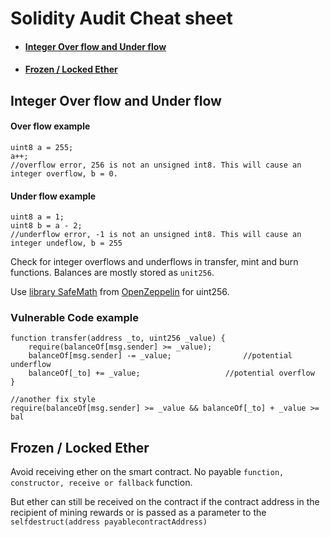# Solidity Audit Cheat sheet

* #### [Integer Over flow and Under flow](https://github.com/masaa-masaa/solidity-audit-cheatsheet/blob/main/index.md#Integer-Over-flow-and-Under-flow)

* #### [Frozen / Locked Ether](https://github.com/masaa-masaa/solidity-audit-cheatsheet/blob/main/index.md#Frozen-Locked-Ether)

## Integer Over flow and Under flow <a name="Integer-Over-flow-and-Under-flow"></a>

#### Over flow example

 ```solidity
 uint8 a = 255;
 a++; 
 //overflow error, 256 is not an unsigned int8. This will cause an integer overflow, b = 0.    
 ```

#### Under flow example

```solidity
uint8 a = 1;
uint8 b = a - 2; 
//underflow error, -1 is not an unsigned int8. This will cause an integer undeflow, b = 255
```



Check for integer overflows and underflows in transfer, mint and burn functions. Balances are mostly stored as `unit256`. 

Use [library SafeMath](https://github.com/OpenZeppelin/openzeppelin-contracts/blob/master/contracts/utils/math/SafeMath.sol) from [OpenZeppelin](https://github.com/OpenZeppelin/openzeppelin-contracts) for uint256.

### Vulnerable Code example

```solidity
function transfer(address _to, uint256 _value) {
    require(balanceOf[msg.sender] >= _value);
    balanceOf[msg.sender] -= _value; 				//potential underflow
    balanceOf[_to] += _value; 					//potential overflow 
}
```

```solidity
//another fix style
require(balanceOf[msg.sender] >= _value && balanceOf[_to] + _value >= bal
```

## Frozen / Locked Ether <a name="Frozen-Locked-Ether"></a>

Avoid receiving ether on the smart contract. No payable `function, constructor, receive or fallback` function.

But ether can still be received on the contract if the contract address in the recipient of mining rewards or is passed as a parameter to the `selfdestruct(address payablecontractAddress)`